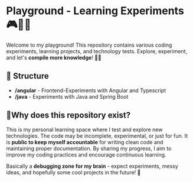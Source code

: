 # Playground - Learning Experiments 🎮🧑‍🔬

Welcome to my playground! This repository contains various coding experiments, learning projects, and technology tests. Explore, experiment, and let's **compile more knowledge**! 🚀💡

## 📂 Structure

- **/angular** - Frontend-Experiments with Angular and Typescript
- **/java** - Experiments with Java and Spring Boot

## 🤔Why does this repository exist?

This is my personal learning space where I test and explore new technologies. The code may be incomplete, experimental, or just for fun. It is **public to keep myself accountable** for writing clean code and maintaining proper documentation. By sharing my progress, I aim to improve my coding practices and encourage continuous learning.

Basically a **debugging zone for my brain** - expect experiments, messy ideas, and hopefully some cool projects in the future! 🚀
